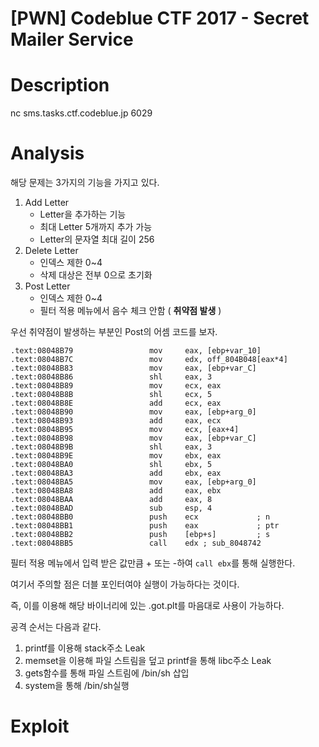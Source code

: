 # [PWN] Codeblue CTF 2017 - Secret Mailer Service

# Description

nc sms.tasks.ctf.codeblue.jp 6029

# Analysis

해당 문제는 3가지의 기능을 가지고 있다.

1. Add Letter
   *  Letter을 추가하는 기능
   *  최대 Letter 5개까지 추가 가능
   *  Letter의 문자열 최대 길이 256
2. Delete Letter
   *  인덱스 제한 0~4
   *  삭제 대상은 전부 0으로 초기화
3. Post Letter
   *  인덱스 제한 0~4
   *  필터 적용 메뉴에서 음수 체크 안함 ( **취약점 발생** )

우선 취약점이 발생하는 부분인 Post의 어셈 코드를 보자.

```
.text:08048B79                 mov     eax, [ebp+var_10]
.text:08048B7C                 mov     edx, off_804B048[eax*4]
.text:08048B83                 mov     eax, [ebp+var_C]
.text:08048B86                 shl     eax, 3
.text:08048B89                 mov     ecx, eax
.text:08048B8B                 shl     ecx, 5
.text:08048B8E                 add     ecx, eax
.text:08048B90                 mov     eax, [ebp+arg_0]
.text:08048B93                 add     eax, ecx
.text:08048B95                 mov     ecx, [eax+4]
.text:08048B98                 mov     eax, [ebp+var_C]
.text:08048B9B                 shl     eax, 3
.text:08048B9E                 mov     ebx, eax
.text:08048BA0                 shl     ebx, 5
.text:08048BA3                 add     ebx, eax
.text:08048BA5                 mov     eax, [ebp+arg_0]
.text:08048BA8                 add     eax, ebx
.text:08048BAA                 add     eax, 8
.text:08048BAD                 sub     esp, 4
.text:08048BB0                 push    ecx             ; n
.text:08048BB1                 push    eax             ; ptr
.text:08048BB2                 push    [ebp+s]         ; s
.text:08048BB5                 call    edx ; sub_8048742
```

필터 적용 메뉴에서 입력 받은 값만큼 + 또는 -하여 `call ebx`를 통해 실행한다.

여기서 주의할 점은 더블 포인터여야 실행이 가능하다는 것이다.

즉, 이를 이용해 해당 바이너리에 있는 .got.plt를 마음대로 사용이 가능하다.

공격 순서는 다음과 같다.

1. printf를 이용해 stack주소 Leak
2. memset을 이용해 파일 스트림을 덮고 printf을 통해 libc주소 Leak
3. gets함수를 통해 파일 스트림에 /bin/sh 삽입
4. system을 통해 /bin/sh실행

# Exploit

